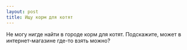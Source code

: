 ```yaml
---
layout: post 
title: Ищу корм для котят 
--- 
```

Не могу нигде найти в городе корм для котят. Подскажите, может в интернет-магазине где-то взять можно?